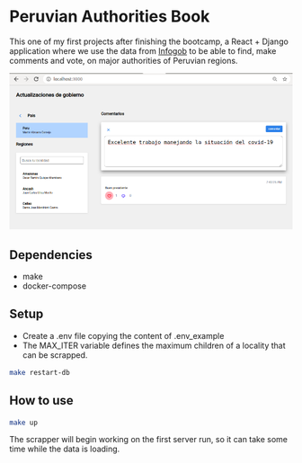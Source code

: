 # Peruvian Authorities Book

This one of my first projects after finishing the bootcamp, a React + Django application where we use the data from [Infogob](https://infogob.jne.gob.pe/) to be able to find, make comments and vote, on major authorities of Peruvian regions.

![frames](images/gover.png)

## Dependencies

- make
- docker-compose

## Setup

- Create a .env file copying the content of .env_example
- The MAX_ITER variable defines the maximum children of a locality that can be scrapped.

```bash
make restart-db
```

## How to use

```bash
make up
```

The scrapper will begin working on the first server run, so it can take some time while the data is loading.
